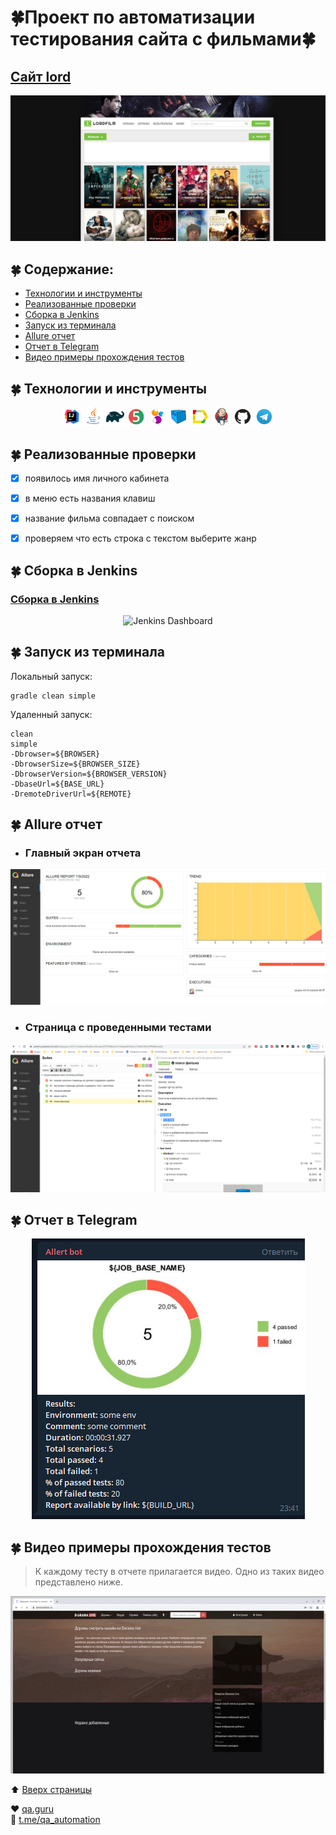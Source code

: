 # :four_leaf_clover:Проект по автоматизации тестирования сайта с фильмами:four_leaf_clover:
<a id="anchor"></a>
## <a target="_blank" href="https://lord-s047.lordfilm0.org/">Сайт lord</a>
![Dorama](images/M1.png)

## :four_leaf_clover: Содержание:

- <a href="#four_leaf_clover-технологии-и-инструменты">Технологии и инструменты</a>
- <a href="#four_leaf_clover-реализованные-проверки">Реализованные проверки</a>
- <a href="#four_leaf_clover-сборка-в-Jenkins">Сборка в Jenkins</a>
- <a href="#four_leaf_clover-запуск-из-терминала">Запуск из терминала</a>
- <a href="#four_leaf_clover-allure-отчет">Allure отчет</a>
- <a href="#four_leaf_clover-отчет-в-telegram">Отчет в Telegram</a>
- <a href="#four_leaf_clover-видео-примеры-прохождения-тестов">Видео примеры прохождения тестов</a>


## :four_leaf_clover: Технологии и инструменты

<p align="center">
<img width="6%" title="IntelliJ IDEA" src="images/Intelij_IDEA.png">
<img width="6%" title="Java" src="images/Java.png">
<img width="6%" title="Gradle" src="images/Gradle.png">
<img width="6%" title="JUnit5" src="images/JUnit5.png">
<img width="6%" title="Selenide" src="images/Selenide.png">
<img width="6%" title="Selenoid" src="images/Selenoid.png">
<img width="6%" title="Allure Report" src="images/Allure_Report.png">
<img width="6%" title="Jenkins" src="images/Jenkins.png">
<img width="6%" title="GitHub" src="images/Github.png">
<img width="6%" title="Telegram" src="images/Telegram.png">
</p>

## :four_leaf_clover: Реализованные проверки
- [x] появилось имя личного кабинета
- [x] в меню есть названия клавиш
- [x] название фильма совпадает с поиском
- [x] проверяем что есть строка с текстом выберите жанр



## :four_leaf_clover: Сборка в Jenkins
### <a target="_blank" href="https://jenkins.autotests.cloud/job/qa.guru-hm13-Autotest/">Сборка в Jenkins</a>
<p align="center">
<img title="Jenkins Dashboard" src="images/">
</p>  

## :four_leaf_clover: Запуск из терминала
Локальный запуск:
```
gradle clean simple
```

Удаленный запуск:
```
clean
simple
-Dbrowser=${BROWSER}
-DbrowserSize=${BROWSER_SIZE} 
-DbrowserVersion=${BROWSER_VERSION}
-DbaseUrl=${BASE_URL}
-DremoteDriverUrl=${REMOTE}
```

## :four_leaf_clover: Allure отчет
- ### Главный экран отчета
<p align="center">
<img title="Allure Overview Dashboard" src="images/ALLUREREPORT.png">
</p>

- ### Страница с проведенными тестами
<p align="center">
<img title="Allure Test Page" src="images/ALLURREPOR.png">
</p>

## :four_leaf_clover: Отчет в Telegram
<p align="center">
<img title="TELEGRAMBOT" src="images/TELEGRAMBOT.png">
</p>



## :four_leaf_clover: Видео примеры прохождения тестов
> К каждому тесту в отчете прилагается видео. Одно из таких видео представлено ниже.
<p align="center">
  <img title="Selenoid Video" src="images/TESTS.gif">

:arrow_up: [Вверх страницы](#anchor)

:heart: <a target="_blank" href="https://qa.guru">qa.guru</a><br/>
:blue_heart: <a target="_blank" href="https://t.me/qa_automation">t.me/qa_automation</a>
